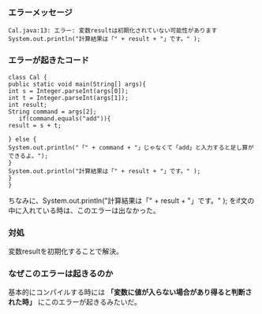 ### エラーメッセージ
    Cal.java:13: エラー: 変数resultは初期化されていない可能性があります
    System.out.println("計算結果は「" + result + "」です。" );

### エラーが起きたコード
    class Cal {
    public static void main(String[] args){
    int s = Integer.parseInt(args[0]);
    int t = Integer.parseInt(args[1]);
    int result;
    String command = args[2];
       if(command.equals("add")){
    result = s + t;
  
    } else {
    System.out.println("「" + command + "」じゃなくて「add」と入力すると足し算ができるよ。");
    }
    System.out.println("計算結果は「" + result + "」です。" );
    }
    }

  ちなみに、System.out.println("計算結果は「" + result + "」です。" ); をif文の中に入れている時は、このエラーは出なかった。

  ### 対処  
  変数resultを初期化することで解決。  

  ### なぜこのエラーは起きるのか  
  基本的にコンパイルする時には **「変数に値が入らない場合があり得ると判断された時」** にこのエラーが起きるみたいだ。
